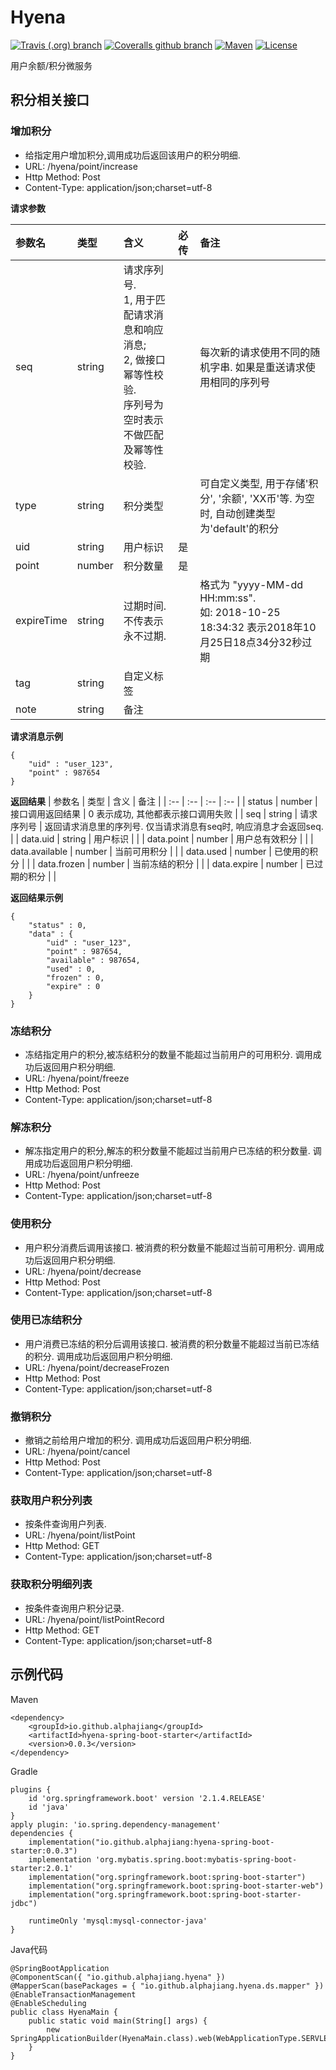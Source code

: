 # Hyena


[![Travis (.org) branch](https://img.shields.io/travis/alphajiang/hyena/master.svg)](https://travis-ci.org/alphajiang/hyena)
[![Coveralls github branch](https://img.shields.io/coveralls/github/alphajiang/hyena/master.svg)](https://coveralls.io/github/alphajiang/hyena?branch=master)
[![Maven](https://img.shields.io/maven-central/v/io.github.alphajiang/hyena-spring-boot-starter.svg)](https://search.maven.org/search?q=g:io.github.alphajiang)
[![License](https://img.shields.io/github/license/alphajiang/hyena.svg)](http://www.apache.org/licenses/LICENSE-2.0.html)

用户余额/积分微服务
## 积分相关接口
### 增加积分
+ 给指定用户增加积分,调用成功后返回该用户的积分明细.
+ URL: /hyena/point/increase
+ Http Method: Post
+ Content-Type: application/json;charset=utf-8


<b>请求参数</b>

| 参数名 | 类型 | 含义 | 必传 | 备注 |
| :-- | :-- | :-- | :-- | :-- |
| seq | string | 请求序列号. <br />1, 用于匹配请求消息和响应消息; <br />2, 做接口幂等性校验. <br />序列号为空时表示不做匹配及幂等性校验. |  | 每次新的请求使用不同的随机字串. 如果是重送请求使用相同的序列号 |
| type | string | 积分类型 | | 可自定义类型, 用于存储'积分', '余额', 'XX币'等. 为空时, 自动创建类型为'default'的积分 |
| uid | string | 用户标识 | 是 | |
| point | number | 积分数量 | 是 | |
| expireTime | string | 过期时间. 不传表示永不过期. | | 格式为 "yyyy-MM-dd HH:mm:ss". <br />如: 2018-10-25 18:34:32 表示2018年10月25日18点34分32秒过期 |
| tag | string | 自定义标签 |  | |
| note | string | 备注 | ||
 
 <b>请求消息示例</b>
```
{
    "uid" : "user_123",
    "point" : 987654
}    
```

<b>返回结果</b>
| 参数名 | 类型 | 含义 | 备注 |
| :-- | :-- | :-- | :-- | 
| status | number | 接口调用返回结果 | 0 表示成功, 其他都表示接口调用失败 |
| seq | string | 请求序列号 | 返回请求消息里的序列号. 仅当请求消息有seq时, 响应消息才会返回seq. |
| data.uid | string | 用户标识 | |
| data.point | number | 用户总有效积分 | |
| data.available | number | 当前可用积分 | |
| data.used | number | 已使用的积分 | |
| data.frozen | number | 当前冻结的积分 | |
| data.expire | number | 已过期的积分 | |

 <b>返回结果示例</b>
```
{
    "status" : 0,
    "data" : {
        "uid" : "user_123",
        "point" : 987654,
        "available" : 987654,
        "used" : 0,
        "frozen" : 0,
        "expire" : 0
    }
}    
```

### 冻结积分
+ 冻结指定用户的积分,被冻结积分的数量不能超过当前用户的可用积分. 调用成功后返回用户积分明细.
+ URL: /hyena/point/freeze
+ Http Method: Post
+ Content-Type: application/json;charset=utf-8

### 解冻积分
+ 解冻指定用户的积分,解冻的积分数量不能超过当前用户已冻结的积分数量. 调用成功后返回用户积分明细.
+ URL: /hyena/point/unfreeze
+ Http Method: Post
+ Content-Type: application/json;charset=utf-8
### 使用积分
+ 用户积分消费后调用该接口. 被消费的积分数量不能超过当前可用积分. 调用成功后返回用户积分明细.
+ URL: /hyena/point/decrease
+ Http Method: Post
+ Content-Type: application/json;charset=utf-8
### 使用已冻结积分
+ 用户消费已冻结的积分后调用该接口. 被消费的积分数量不能超过当前已冻结的积分. 调用成功后返回用户积分明细.
+ URL: /hyena/point/decreaseFrozen
+ Http Method: Post
+ Content-Type: application/json;charset=utf-8
### 撤销积分
+ 撤销之前给用户增加的积分. 调用成功后返回用户积分明细.
+ URL: /hyena/point/cancel
+ Http Method: Post
+ Content-Type: application/json;charset=utf-8
### 获取用户积分列表
+ 按条件查询用户列表.
+ URL: /hyena/point/listPoint
+ Http Method: GET
+ Content-Type: application/json;charset=utf-8
### 获取积分明细列表
+ 按条件查询用户积分记录.
+ URL: /hyena/point/listPointRecord
+ Http Method: GET
+ Content-Type: application/json;charset=utf-8

## 示例代码
Maven
```
<dependency>
    <groupId>io.github.alphajiang</groupId>
    <artifactId>hyena-spring-boot-starter</artifactId>
    <version>0.0.3</version>
</dependency>
```
Gradle
```
plugins {
	id 'org.springframework.boot' version '2.1.4.RELEASE'
	id 'java'
}
apply plugin: 'io.spring.dependency-management'
dependencies {
    implementation("io.github.alphajiang:hyena-spring-boot-starter:0.0.3")
	implementation 'org.mybatis.spring.boot:mybatis-spring-boot-starter:2.0.1'
	implementation("org.springframework.boot:spring-boot-starter")
	implementation("org.springframework.boot:spring-boot-starter-web")
	implementation("org.springframework.boot:spring-boot-starter-jdbc")

	runtimeOnly 'mysql:mysql-connector-java'
}
```
Java代码
```
@SpringBootApplication
@ComponentScan({ "io.github.alphajiang.hyena" })
@MapperScan(basePackages = { "io.github.alphajiang.hyena.ds.mapper" })
@EnableTransactionManagement
@EnableScheduling
public class HyenaMain {
    public static void main(String[] args) {
        new SpringApplicationBuilder(HyenaMain.class).web(WebApplicationType.SERVLET).run(args);
    }
}
```


  

